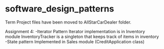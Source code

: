 # software_design_patterns

Term Project files have been moved to AllStarCarDealer folder.

Assignment 4:
  -Iterator Pattern
    Iterator implementation is in Inventory module
    InventoryTracker is a singleton that keeps track of items in inventory
  -State pattern
    Implemented in Sales module (CreditApplication class)
    
